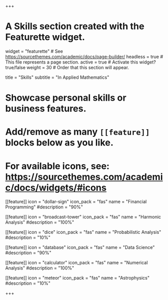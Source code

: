 +++
# A Skills section created with the Featurette widget.
widget = "featurette"  # See https://sourcethemes.com/academic/docs/page-builder/
headless = true  # This file represents a page section.
active = true  # Activate this widget? true/false
weight = 30  # Order that this section will appear.

title = "Skills"
subtitle = "In Applied Mathematics"

# Showcase personal skills or business features.
# 
# Add/remove as many `[[feature]]` blocks below as you like.
# 
# For available icons, see: https://sourcethemes.com/academic/docs/widgets/#icons

[[feature]]
  icon = "dollar-sign"
  icon_pack = "fas"
  name = "Financial Programming"
  #description = "90%"
  
[[feature]]
  icon = "broadcast-tower"
  icon_pack = "fas"
  name = "Harmonic Analysis"
  #description = "100%"  
  
[[feature]]
  icon = "dice"
  icon_pack = "fas"
  name = "Probabilistic Analysis"
  #description = "10%"

[[feature]]
  icon = "database"
  icon_pack = "fas"
  name = "Data Science"
  #description = "90%"
  
[[feature]]
  icon = "calculator"
  icon_pack = "fas"
  name = "Numerical Analysis"
  #description = "100%"  
  
[[feature]]
  icon = "meteor"
  icon_pack = "fas"
  name = "Astrophysics"
  #description = "10%"

+++

